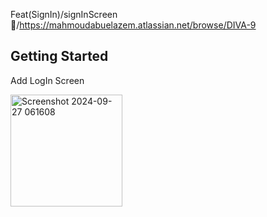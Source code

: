 Feat(SignIn)/signInScreen🎨/https://mahmoudabuelazem.atlassian.net/browse/DIVA-9



## Getting Started

Add LogIn Screen 

<img width="179" alt="Screenshot 2024-09-27 061608" src="https://github.com/user-attachments/assets/33523cde-a697-4ed6-ad38-448982e2ad2f">
